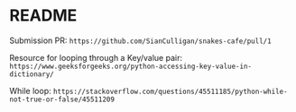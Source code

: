 
# README

Submission PR: `https://github.com/SianCulligan/snakes-cafe/pull/1`

Resource for looping through a Key/value pair: `https://www.geeksforgeeks.org/python-accessing-key-value-in-dictionary/`

While loop: `https://stackoverflow.com/questions/45511185/python-while-not-true-or-false/45511209`

